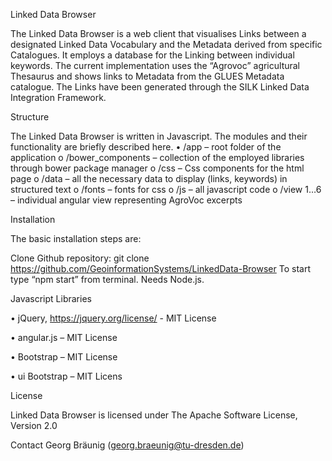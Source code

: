
Linked Data Browser

The Linked Data Browser is a web client that visualises Links between a designated Linked Data Vocabulary and the Metadata derived from specific Catalogues. It employs a database for the Linking between individual keywords. The current implementation uses the “Agrovoc” agricultural Thesaurus and shows links to Metadata from the GLUES Metadata catalogue. The Links have been generated through the SILK Linked Data Integration Framework.

Structure

The Linked Data Browser is written in Javascript. The modules and their functionality are briefly described here.
•	/app – root folder of the application
o	/bower_components – collection of the employed libraries through bower package manager
o	/css – Css components for the html page
o	/data – all the necessary data to display (links, keywords) in structured text 
o	/fonts – fonts for css
o	/js – all javascript code
o	/view 1…6 – individual angular view representing AgroVoc excerpts

Installation

The basic installation steps are:

Clone Github repository: git clone https://github.com/GeoinformationSystems/LinkedData-Browser
To start type “npm start” from terminal. Needs Node.js.

Javascript Libraries

•	jQuery, https://jquery.org/license/ - MIT License

•	angular.js – MIT License

•	Bootstrap – MIT License

•	ui Bootstrap – MIT Licens

License

Linked Data Browser is licensed under The Apache Software License, Version 2.0

Contact
Georg Bräunig (georg.braeunig@tu-dresden.de)
